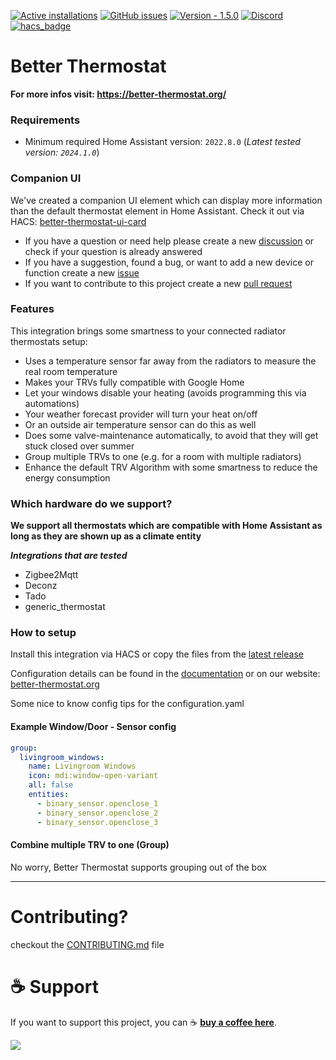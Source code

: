 [![Active installations](https://badge.t-haber.de/badge/better_thermostat?kill_cache=1)](https://github.com/KartoffelToby/better_thermostat/)
[![GitHub issues](https://img.shields.io/github/issues/KartoffelToby/better_thermostat?style=for-the-badge)](https://github.com/KartoffelToby/better_thermostat/issues)
[![Version - 1.5.0](https://img.shields.io/badge/Version-1.5.0-009688?style=for-the-badge)](https://github.com/KartoffelToby/better_thermostat/releases)
[![Discord](https://img.shields.io/discord/925725316540923914.svg?style=for-the-badge)](https://discord.gg/9BUegWTG3K)
[![hacs_badge](https://img.shields.io/badge/HACS-Default-41BDF5.svg?style=for-the-badge)](https://github.com/hacs/integration)

# Better Thermostat

**For more infos visit: https://better-thermostat.org/**

### Requirements

- Minimum required Home Assistant version: `2022.8.0`
  (_Latest tested version: `2024.1.0`_)

### Companion UI

We've created a companion UI element which can display more information than the default thermostat element in Home Assistant. Check it out via HACS: [better-thermostat-ui-card](https://github.com/KartoffelToby/better-thermostat-ui-card)

- If you have a question or need help please create a new [discussion](https://github.com/KartoffelToby/better_thermostat/discussions) or check if your question is already answered
- If you have a suggestion, found a bug, or want to add a new device or function create a new [issue](https://github.com/KartoffelToby/better_thermostat/issues)
- If you want to contribute to this project create a new [pull request](https://github.com/KartoffelToby/better_thermostat/pulls)

### Features

This integration brings some smartness to your connected radiator thermostats setup:

- Uses a temperature sensor far away from the radiators to measure the real room temperature
- Makes your TRVs fully compatible with Google Home
- Let your windows disable your heating (avoids programming this via automations)
- Your weather forecast provider will turn your heat on/off
- Or an outside air temperature sensor can do this as well
- Does some valve-maintenance automatically, to avoid that they will get stuck closed over summer
- Group multiple TRVs to one (e.g. for a room with multiple radiators)
- Enhance the default TRV Algorithm with some smartness to reduce the energy consumption

### Which hardware do we support?

**We support all thermostats which are compatible with Home Assistant as long as they are shown up as a climate entity**

***Integrations that are tested***
- Zigbee2Mqtt
- Deconz
- Tado
- generic_thermostat

### How to setup

Install this integration via HACS or copy the files from the [latest release](https://github.com/KartoffelToby/better_thermostat/releases/latest)

Configuration details can be found in the [documentation](docs/Configuration/configuration.md) or on our website: [better-thermostat.org](https://better-thermostat.org/configuration)


Some nice to know config tips for the configuration.yaml
#### Example Window/Door - Sensor config

```yaml
group:
  livingroom_windows:
    name: Livingroom Windows
    icon: mdi:window-open-variant
    all: false
    entities:
      - binary_sensor.openclose_1
      - binary_sensor.openclose_2
      - binary_sensor.openclose_3
```

#### Combine multiple TRV to one (Group)

No worry, Better Thermostat supports grouping out of the box

---

# Contributing?

checkout the [CONTRIBUTING.md](CONTRIBUTING.md) file

# ☕ Support

If you want to support this project, you can ☕ [**buy a coffee here**](https://www.buymeacoffee.com/kartoffeltoby).

<a href="https://www.buymeacoffee.com/kartoffeltoby"><img src="https://img.buymeacoffee.com/button-api/?text=Buy me a coffee&emoji=&slug=kartoffeltoby&button_colour=0ac982&font_colour=000000&font_family=Cookie&outline_colour=000000&coffee_colour=ffffff"></a>


